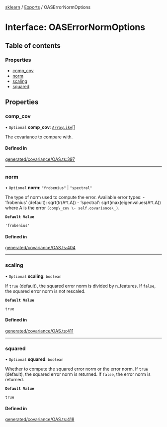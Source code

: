 [sklearn](../readme.md) / [Exports](../modules.md) / OASErrorNormOptions

# Interface: OASErrorNormOptions

## Table of contents

### Properties

- [comp\_cov](OASErrorNormOptions.md#comp_cov)
- [norm](OASErrorNormOptions.md#norm)
- [scaling](OASErrorNormOptions.md#scaling)
- [squared](OASErrorNormOptions.md#squared)

## Properties

### comp\_cov

• `Optional` **comp\_cov**: [`ArrayLike`](../modules.md#arraylike)[]

The covariance to compare with.

#### Defined in

[generated/covariance/OAS.ts:397](https://github.com/transitive-bullshit/scikit-learn-ts/blob/367336a/packages/sklearn/src/generated/covariance/OAS.ts#L397)

___

### norm

• `Optional` **norm**: ``"frobenius"`` \| ``"spectral"``

The type of norm used to compute the error. Available error types: - ‘frobenius’ (default): sqrt(tr(A^t.A)) - ‘spectral’: sqrt(max(eigenvalues(A^t.A)) where A is the error `(comp\_cov \- self.covariance\_)`.

**`Default Value`**

`'frobenius'`

#### Defined in

[generated/covariance/OAS.ts:404](https://github.com/transitive-bullshit/scikit-learn-ts/blob/367336a/packages/sklearn/src/generated/covariance/OAS.ts#L404)

___

### scaling

• `Optional` **scaling**: `boolean`

If `true` (default), the squared error norm is divided by n\_features. If `false`, the squared error norm is not rescaled.

**`Default Value`**

`true`

#### Defined in

[generated/covariance/OAS.ts:411](https://github.com/transitive-bullshit/scikit-learn-ts/blob/367336a/packages/sklearn/src/generated/covariance/OAS.ts#L411)

___

### squared

• `Optional` **squared**: `boolean`

Whether to compute the squared error norm or the error norm. If `true` (default), the squared error norm is returned. If `false`, the error norm is returned.

**`Default Value`**

`true`

#### Defined in

[generated/covariance/OAS.ts:418](https://github.com/transitive-bullshit/scikit-learn-ts/blob/367336a/packages/sklearn/src/generated/covariance/OAS.ts#L418)
